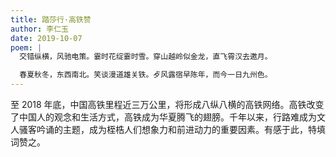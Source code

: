 ```yaml
---
title: 踏莎行·高铁赞
author: 李仁玉
date: 2019-10-07
poem: |
  交错纵横，风驰电策。霎时花绽霎时雪。穿山越岭似金龙，直飞霄汉去邀月。

  春夏秋冬，东西南北。笑谈漫道雄关铁。歺风露宿早陈年，而今一日九州色。
---
```


至 2018 年底，中国高铁里程近三万公里，将形成八纵八横的高铁网络。高铁改变了中国人的观念和生活方式，高铁成为华夏腾飞的翅膀。千年以来，行路难成为文人骚客吟诵的主题，成为桎梏人们想象力和前进动力的重要因素。有感于此，特填词赞之。
